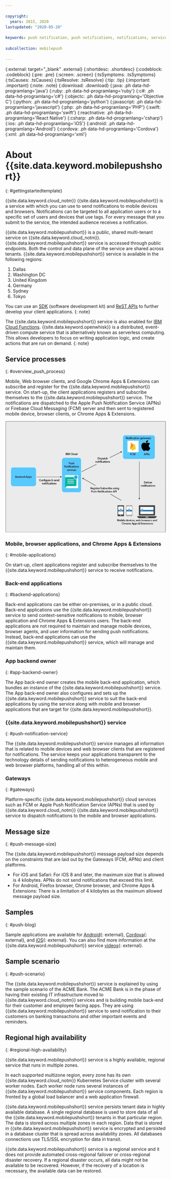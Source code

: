 ```yaml
---

copyright:
  years: 2015, 2020
lastupdated: "2020-05-20"

keywords: push notification, push notifications, notifications, service credentials, service processes, push message size, regional high availability

subcollection: mobilepush

---
```


{:external: target="_blank" .external}
{:shortdesc: .shortdesc}
{:codeblock: .codeblock}
{:pre: .pre}
{:screen: .screen}
{:tsSymptoms: .tsSymptoms}
{:tsCauses: .tsCauses}
{:tsResolve: .tsResolve}
{:tip: .tip}
{:important: .important}
{:note: .note}
{:download: .download}
{:java: .ph data-hd-programlang='java'}
{:ruby: .ph data-hd-programlang='ruby'}
{:c#: .ph data-hd-programlang='c#'}
{:objectc: .ph data-hd-programlang='Objective C'}
{:python: .ph data-hd-programlang='python'}
{:javascript: .ph data-hd-programlang='javascript'}
{:php: .ph data-hd-programlang='PHP'}
{:swift: .ph data-hd-programlang='swift'}
{:reactnative: .ph data-hd-programlang='React Native'}
{:csharp: .ph data-hd-programlang='csharp'}
{:ios: .ph data-hd-programlang='iOS'}
{:android: .ph data-hd-programlang='Android'}
{:cordova: .ph data-hd-programlang='Cordova'}
{:xml: .ph data-hd-programlang='xml'}

# About {{site.data.keyword.mobilepushshort}} 
{: #gettingstartedtemplate}

{{site.data.keyword.cloud_notm}} {{site.data.keyword.mobilepushshort}} is a service with which you can use to send notifications to mobile devices and browsers. Notifications can be targeted to all application users or to a specific set of users and devices that use tags. For every message that you submit to the service, the intended audience receives a notification.

{{site.data.keyword.mobilepushshort}} is a public, shared multi-tenant service on {{site.data.keyword.cloud_notm}}. {{site.data.keyword.mobilepushshort}} service is accessed through public endpoints. Both the control and data plane of the service are shared across tenants. {{site.data.keyword.mobilepushshort}} service is available in the following regions: 
1. Dallas 
1. Washington DC
1. United Kingdom
1. Germany
1. Sydney
1. Tokyo


You can use an [SDK](/docs/mobilepush?topic=mobilepush-install-sdk) (software development kit) and [ReST APIs](/docs/mobilepush?topic=mobilepush-apis-for-push-notifications) to further develop your client applications.
{: note}

The {{site.data.keyword.mobilepushshort}} service is also enabled for [IBM Cloud Functions](https://cloud.ibm.com/docs/openwhisk?topic=openwhisk-getting-started). {{site.data.keyword.openwhisk}} is a distributed, event-driven compute service that is alternatively known as serverless computing. This allows developers to focus on writing application logic, and create actions that are run on demand.
{: note}

## Service processes
{: #overview_push_process}

Mobile, Web browser clients, and Google Chrome Apps & Extensions can subscribe and register for the {{site.data.keyword.mobilepushshort}} service. On start-up, the client applications registers and subscribe themselves to the {{site.data.keyword.mobilepushshort}} service. The notifications are dispatched to the Apple Push Notification Service (APNs) or Firebase Cloud Messaging (FCM) server and then sent to registered mobile device, browser clients, or Chrome Apps & Extensions.

![Push Overview](images/overview.jpg "Service processes flow for backend apps configuration and sending notifications through the Push notifications service")

### Mobile, browser applications, and Chrome Apps & Extensions
{: #mobile-applications}

On start-up, client applications register and subscribe themselves to the {{site.data.keyword.mobilepushshort}} service to receive notifications.

### Back-end applications
{: #backend-applications}

Back-end applications can be either on-premises, or in a public cloud. Back-end applications use the {{site.data.keyword.mobilepushshort}} service to send context-sensitive notifications to mobile, browser application and Chrome Apps & Extensions users. The back-end applications are not required to maintain and manage mobile devices, browser agents, and user information for sending push notifications. Instead, back-end applications can use the {{site.data.keyword.mobilepushshort}} service, which will manage and maintain them.

### App backend owner
{: #app-backend-owner}

The App back-end owner creates the mobile back-end application, which bundles an instance of the {{site.data.keyword.mobilepushshort}} service. The App back-end owner also configures and sets up the {{site.data.keyword.mobilepushshort}} service to suit the back-end applications by using the service along with mobile and browser applications that are target for {{site.data.keyword.mobilepushshort}}.

### {{site.data.keyword.mobilepushshort}} service
{: #push-notification-service}

The {{site.data.keyword.mobilepushshort}} service manages all information that is related to mobile devices and web browser clients that are registered for notifications. The service keeps your applications transparent to the technology details of sending notifications to heterogeneous mobile and web browser platforms, handling all of this within.

### Gateways
{: #gateways}

Platform-specific {{site.data.keyword.mobilepushshort}} cloud services such as FCM or Apple Push Notification Service (APNs) that is used by {{site.data.keyword.cloud_notm}} {{site.data.keyword.mobilepushshort}} service to dispatch notifications to the mobile and browser applications.

## Message size
{: #push-message-size}

The {{site.data.keyword.mobilepushshort}} message payload size depends on the constraints that are laid out by the Gateways (FCM, APNs) and client platforms. 

- For iOS and Safari: For iOS 8 and later, the maximum size that is allowed is 4 kilobytes. APNs do not send notifications that exceed this limit.
- For Android, Firefox browser, Chrome browser, and Chrome Apps & Extensions: There is a limitation of 4 kilobytes as the maximum allowed message payload size.

## Samples
{: #push-blog}

Sample applications are available for [Android](https://github.com/ibm-bluemix-mobile-services/bms-samples-android-hellopush/){: external}, [Cordova](https://github.com/ibm-bluemix-mobile-services/bms-samples-cordova-hellopush){: external}, and [iOS](https://github.com/ibm-bluemix-mobile-services/bms-samples-swift-hellopush){: external}.
You can also find more information at the {{site.data.keyword.mobilepushshort}} service [videos](https://www.youtube.com/watch?v=1wO30GfiLaI&list=PLzJUGEaRNMfvX7-J6gqczEanWBPiOjEmA){: external}.  

## Sample scenario 
{: #push-scenario}

The {{site.data.keyword.mobilepushshort}} service is explained by using the sample scenario of the ACME Bank. The ACME Bank is in the phase of having their existing IT infrastructure moved to {{site.data.keyword.cloud_notm}} services and is building mobile back-end for their customer and employee facing apps. They are using {{site.data.keyword.mobilepushshort}} service to send notification to their customers on banking transactions and other important events and reminders.

## Regional high availability
{: #regional-high-availability}

{{site.data.keyword.mobilepushshort}} service is a highly available, regional service that runs in multiple zones.

In each supported multizone region, every zone has its own {{site.data.keyword.cloud_notm}} Kubernetes Service cluster with several worker nodes. Each worker node runs several instances of {{site.data.keyword.mobilepushshort}} service components. Each region is fronted by a global load balancer and a web application firewall.

{{site.data.keyword.mobilepushshort}} service persists tenant data in highly available database. A single regional database is used to store data of all the {{site.data.keyword.mobilepushshort}} tenants in that particular region. The data is stored across multiple zones in each region. Data that is stored in {{site.data.keyword.mobilepushshort}} service is encrypted and persisted in a database cluster that is spread across availability zones. All databases connections use TLS/SSL encryption for data in transit. 

{{site.data.keyword.mobilepushshort}} service is a regional service and it does not provide automated cross-regional failover or cross-regional disaster recovery. If a regional disaster occurs, all data might not be available to be recovered. However, if the recovery of a location is necessary, the available data can be restored. 
